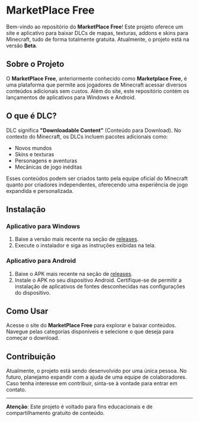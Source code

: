 # MarketPlace Free  

Bem-vindo ao repositório do **MarketPlace Free**! Este projeto oferece um site e aplicativo para baixar DLCs de mapas, texturas, addons e skins para Minecraft, tudo de forma totalmente gratuita. Atualmente, o projeto está na versão **Beta**.  

## Sobre o Projeto  

O **MarketPlace Free**, anteriormente conhecido como **Marketplace Free**, é uma plataforma que permite aos jogadores de Minecraft acessar diversos conteúdos adicionais sem custos. Além do site, este repositório contém os lançamentos de aplicativos para Windows e Android.  

## O que é DLC?  

DLC significa **"Downloadable Content"** (Conteúdo para Download). No contexto do Minecraft, os DLCs incluem pacotes adicionais como:  
- Novos mundos  
- Skins e texturas  
- Personagens e aventuras  
- Mecânicas de jogo inéditas  

Esses conteúdos podem ser criados tanto pela equipe oficial do Minecraft quanto por criadores independentes, oferecendo uma experiência de jogo expandida e personalizada.  

## Instalação  

### Aplicativo para Windows  
1. Baixe a versão mais recente na seção de [releases](https://github.com/minecraftbedrockpro/Marketplace-Free/releases).  
2. Execute o instalador e siga as instruções exibidas na tela.  

### Aplicativo para Android  
1. Baixe o APK mais recente na seção de [releases](https://github.com/minecraftbedrockpro/Marketplace-Free/releases).  
2. Instale o APK no seu dispositivo Android. Certifique-se de permitir a instalação de aplicativos de fontes desconhecidas nas configurações do dispositivo.  

## Como Usar  

Acesse o site do **MarketPlace Free** para explorar e baixar conteúdos. Navegue pelas categorias disponíveis e selecione o que deseja para começar o download.  

## Contribuição  

Atualmente, o projeto está sendo desenvolvido por uma única pessoa. No futuro, planejamo expandir com a ajuda de uma equipe de colaboradores. Caso tenha interesse em contribuir, sinta-se à vontade para entrar em contato.  

---

**Atenção**: Este projeto é voltado para fins educacionais e de compartilhamento gratuito de conteúdo.
